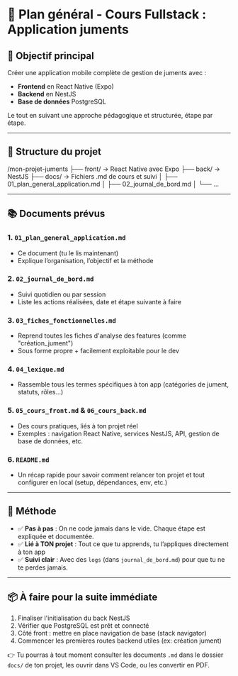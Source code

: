 # 📘 Plan général - Cours Fullstack : Application juments

## 🎯 Objectif principal
Créer une application mobile complète de gestion de juments avec :
- **Frontend** en React Native (Expo)
- **Backend** en NestJS
- **Base de données** PostgreSQL

Le tout en suivant une approche pédagogique et structurée, étape par étape.

---

## 🧱 Structure du projet

/mon-projet-juments ├── front/ -> React Native avec Expo ├── back/ -> NestJS ├── docs/ -> Fichiers .md de cours et suivi │ ├── 01_plan_general_application.md │ ├── 02_journal_de_bord.md │ └── ...

---

## 📚 Documents prévus

### 1. `01_plan_general_application.md`
- Ce document (tu le lis maintenant)
- Explique l’organisation, l’objectif et la méthode

### 2. `02_journal_de_bord.md`
- Suivi quotidien ou par session
- Liste les actions réalisées, date et étape suivante à faire

### 3. `03_fiches_fonctionnelles.md`
- Reprend toutes les fiches d'analyse des features (comme "création_jument")
- Sous forme propre + facilement exploitable pour le dev

### 4. `04_lexique.md`
- Rassemble tous les termes spécifiques à ton app (catégories de jument, statuts, rôles...)

### 5. `05_cours_front.md` & `06_cours_back.md`
- Des cours pratiques, liés à ton projet réel
- Exemples : navigation React Native, services NestJS, API, gestion de base de données, etc.

### 6. `README.md`
- Un récap rapide pour savoir comment relancer ton projet et tout configurer en local (setup, dépendances, env, etc.)

---

## 🧭 Méthode

- ✅ **Pas à pas** : On ne code jamais dans le vide. Chaque étape est expliquée et documentée.
- ✅ **Lié à TON projet** : Tout ce que tu apprends, tu l’appliques directement à ton app
- ✅ **Suivi clair** : Avec des `logs` (dans `journal_de_bord.md`) pour que tu ne te perdes jamais.

---

## 📦 À faire pour la suite immédiate

1. Finaliser l'initialisation du back NestJS
2. Vérifier que PostgreSQL est prêt et connecté
3. Côté front : mettre en place navigation de base (stack navigator)
4. Commencer les premières routes backend utiles (ex: création jument)

👉 Tu pourras à tout moment consulter les documents `.md` dans le dossier `docs/` de ton projet, les ouvrir dans VS Code, ou les convertir en PDF.